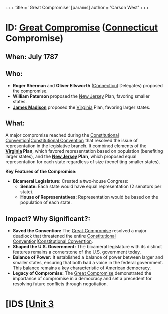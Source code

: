 +++
 title = 'Great Compromise'
[params]
	author = 'Carson West'
+++
# ID: [Great Compromise](./../great-compromise/) ([Connecticut](./../connecticut/) Compromise)
## When: July 1787 
## Who: 
* **Roger Sherman** and **Oliver Ellsworth** ([Connecticut](./../connecticut/) Delegates) proposed the compromise.
* **William Paterson** proposed the [New Jersey](./../new-jersey/) Plan, favoring smaller states.
* **[James Madison](./../james-madison/)** proposed the [Virginia](./../virginia/) Plan, favoring larger states.

## What:
A major compromise reached during the [Constitutional Convention](./../constitutional-convention/)|[Constitutional Convention](./../constitutional-convention/) that resolved the issue of representation in the legislative branch. It combined elements of the **[Virginia](./../virginia/) Plan**, which favored representation based on population (benefiting larger states), and the **[New Jersey](./../new-jersey/) Plan**, which proposed equal representation for each state regardless of size (benefiting smaller states).

**Key Features of the Compromise:**

* **Bicameral Legislature:**  Created a two-house Congress:
    * **Senate:** Each state would have equal representation (2 senators per state).
    * **House of Representatives:** Representation would be based on the population of each state. 

## Impact? Why Significant?: 
* **Saved the Convention:** The [Great Compromise](./../great-compromise/) resolved a major deadlock that threatened the entire [Constitutional Convention](./../constitutional-convention/)|[Constitutional Convention](./../constitutional-convention/).
* **Shaped the U.S. Government:**  The bicameral legislature with its distinct features remains a cornerstone of the U.S. government today. 
* **Balance of Power:** It established a balance of power between larger and smaller states, ensuring that both had a voice in the federal government. This balance remains a key characteristic of American democracy. 
* **Legacy of Compromise:** The [Great Compromise](./../great-compromise/) demonstrated the importance of compromise in a democracy and set a precedent for resolving future conflicts through negotiation. 

# [IDS [[Unit 3](./../ids-[[unit-3/)